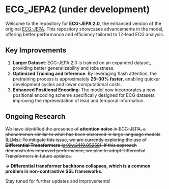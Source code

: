 # ECG_JEPA2 (under development)

Welcome to the repository for **ECG-JEPA 2.0**, the enhanced version of the original [ECG-JEPA](https://github.com/sehunfromdaegu/ECG_JEPA). This repository showcases advancements in the model, offering better performance and efficiency tailored to 12-lead ECG analysis.

## Key Improvements
1. **Larger Dataset**: ECG-JEPA 2.0 is trained on an expanded dataset, providing better generalizability and robustness.
2. **Optimized Training and Inference**: By leveraging flash attention, the pretraining process is approximately **25–30% faster**, enabling quicker development cycles and lower computational costs.
3. **Enhanced Positional Encoding**: The model now incorporates a new positional encoding scheme specifically designed for ECG datasets, improving the representation of lead and temporal information.

## Ongoing Research
~~We have identified the presence of **attention noise** in ECG-JEPA, a phenomenon similar to what has been observed in large language models (LLMs). To mitigate this issue, we are currently exploring the use of **Differential Transformers** ([arXiv:2410.05258](https://arxiv.org/abs/2410.05258)). If this approach demonstrates improved performance, we plan to adopt Differential Transformers in future updates.~~

**&rarr; Differential transformer backbone collapses, which is a common problem in non-contrastive SSL frameworks.**

Stay tuned for further updates and improvements!
